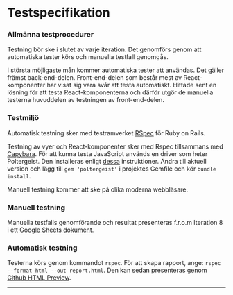 # Testspecifikation

### Allmänna testprocedurer
Testning bör ske i slutet av varje iteration. Det genomförs genom att automatiska tester körs och manuella testfall genomgås.

I största möjligaste mån kommer automatiska tester att användas. Det gäller främst back-end-delen. Front-end-delen som består mest av React-komponenter har visat sig vara svår att testa automatiskt. Hittade sent en lösning för att testa React-komponenterna och därför utgör de manuella testerna huvuddelen av testningen av front-end-delen. 

### Testmiljö
Automatisk testning sker med testramverket [RSpec](http://rspec.info/) för Ruby on Rails.

Testning av vyer och React-komponenter sker med Rspec tillsammans med [Capybara](https://github.com/jnicklas/capybara). För att kunna testa JavaScript används en driver som heter Poltergeist. Den installeras enligt [dessa](http://stackoverflow.com/questions/8778513/how-can-i-setup-run-phantomjs-on-ubuntu) instruktioner. Ändra till aktuell version och lägg till `gem 'poltergeist'` i projektes Gemfile och kör `bundle install`.

Manuell testning kommer att ske på olika moderna webbläsare.

### Manuell testning
Manuella testfalls genomförande och resultat presenteras f.r.o.m Iteration 8 i ett [Google Sheets dokument](https://docs.google.com/spreadsheets/d/1rzFkEfqJGzqhJhAANs7PTpTYKmhoc2VUc4Grx-b3ISc/edit?usp=sharing).

### Automatisk testning
Testerna körs genom kommandot `rspec`. För att skapa rapport, ange: `rspec --format html --out report.html`. Den kan sedan presenteras genom [Github HTML Preview](https://htmlpreview.github.io/).
***
